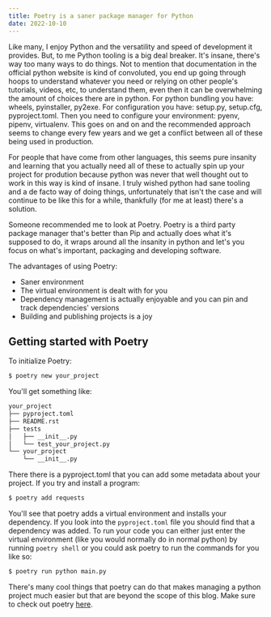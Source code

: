 ```yaml
---
title: Poetry is a saner package manager for Python
date: 2022-10-10
---
```


Like many, I enjoy Python and the versatility and speed of development it provides. But, to me Python tooling is a big deal breaker. It's insane, there's way too many ways to do things. Not to mention that documentation in the official python website is kind of convoluted, you end up going through hoops to understand whatever you need or relying on other people's tutorials, videos, etc, to understand them, even then it can be overwhelming the amount of choices there are in python. For python bundling you have: wheels, pyinstaller, py2exe. For configuration you have: setup.py, setup.cfg, pyproject.toml. Then you need to configure your environment: pyenv, pipenv, virtualenv. This goes on and on and the recommended approach seems to change every few years and we get a conflict between all of these being used in production.

For people that have come from other languages, this seems pure insanity and learning that you actually need all of these to actually spin up your project for prodution because python was never that well thought out to work in this way is kind of insane. I truly wished python had sane tooling and a de facto way of doing things, unfortunately that isn't the case and will continue to be like this for a while, thankfully (for me at least) there's a solution.

Someone recommended me to look at Poetry. Poetry is a third party package manager that's better than Pip and actually does what it's supposed to do, it wraps around all the insanity in python and let's you focus on what's important, packaging and developing software.

The advantages of using Poetry:

- Saner environment
- The virtual environment is dealt with for you
- Dependency management is actually enjoyable and you can pin and track dependencies' versions
- Building and publishing projects is a joy

## Getting started with Poetry

To initialize Poetry:

```sh
$ poetry new your_project
```

You'll get something like:

```sh
your_project
├── pyproject.toml
├── README.rst
├── tests
│   ├── __init__.py
│   └── test_your_project.py
└── your_project
    └── __init__.py
```

There there is a pyproject.toml that you can add some metadata about your project. If you try and install a program:
```sh
$ poetry add requests
```
You'll see that poetry adds a virtual environment and installs your dependency. If you look into the `pyproject.toml` file you should find that a dependency was added. To run your code you can either just enter the virtual environment (like you would normally do in normal python) by running `poetry shell` or you could ask poetry to run the commands for you like so:
```sh
$ poetry run python main.py
```

There's many cool things that poetry can do that makes managing a python project much easier but that are beyond the scope of this blog. Make sure to check out poetry [here](https://python-poetry.org/docs/basic-usage/).
